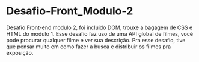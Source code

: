 # Desafio-Front_Modulo-2
Desafio Front-end modulo 2, foi incluido DOM, trouxe a bagagem de CSS e HTML do modulo 1.
Esse desafio faz uso de uma API global de filmes, você pode procurar qualquer filme e ver sua descrição.
Pra esse desafio, tive que pensar muito em como fazer a busca e distribuir os filmes pra exposição.
